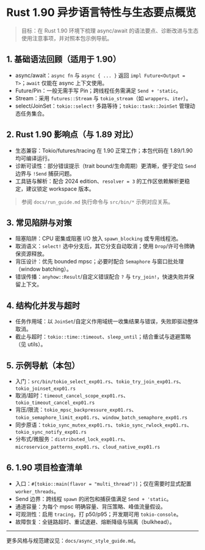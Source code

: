 # Rust 1.90 异步语言特性与生态要点概览

> 目标：在 Rust 1.90 环境下梳理 async/await 的语法要点、诊断改进与生态使用注意事项，并对照本包示例导航。

## 1. 基础语法回顾（适用于 1.90）

- async/await：`async fn` 与 `async { ... }` 返回 `impl Future<Output = T>`；`await` 仅能在 async 上下文使用。
- Future/Pin：一般无需手写 Pin；跨线程任务需满足 `Send + 'static`。
- Stream：采用 `futures::Stream` 与 `tokio_stream`（如 `wrappers`、`iter`）。
- select/JoinSet：`tokio::select!` 多路等待；`tokio::task::JoinSet` 管理动态任务集合。

## 2. Rust 1.90 影响点（与 1.89 对比）

- 生态兼容：Tokio/futures/tracing 在 1.90 正常工作；本包代码在 1.89/1.90 均可编译运行。
- 诊断可读性：部分错误提示（trait bound/生命周期）更清晰，便于定位 `Send` 边界与 `!Send` 捕获问题。
- 工具链与解析：配合 2024 edition、`resolver = 3` 的工作区依赖解析更稳定，建议锁定 workspace 版本。

> 参阅 `docs/run_guide.md` 执行命令与 `src/bin/*` 示例对应关系。

## 3. 常见陷阱与对策

- 阻塞陷阱：CPU 密集或阻塞 I/O 放入 `spawn_blocking` 或专用线程池。
- 取消语义：`select!` 选中分支后，其它分支自动取消；使用 `Drop`/许可令牌确保资源释放。
- 背压设计：优先 bounded mpsc；必要时配合 `Semaphore` 与窗口批处理（window batching）。
- 错误传播：`anyhow::Result`/自定义错误配合 `?` 与 `try_join!`，快速失败并保留上下文。

## 4. 结构化并发与超时

- 任务作用域：以 `JoinSet`/自定义作用域统一收集结果与错误，失败即驱动整体取消。
- 截止与超时：`tokio::time::timeout`、`sleep_until`；结合重试与退避策略（见 utils）。

## 5. 示例导航（本包）

- 入门：`src/bin/tokio_select_exp01.rs`、`tokio_try_join_exp01.rs`、`tokio_joinset_exp01.rs`
- 取消/超时：`timeout_cancel_scope_exp01.rs`、`tokio_timeout_cancel_exp01.rs`
- 背压/限流：`tokio_mpsc_backpressure_exp01.rs`、`tokio_semaphore_limit_exp01.rs`、`window_batch_semaphore_exp01.rs`
- 同步原语：`tokio_sync_mutex_exp01.rs`、`tokio_sync_rwlock_exp01.rs`、`tokio_sync_notify_exp01.rs`
- 分布式/微服务：`distributed_lock_exp01.rs`、`microservice_patterns_exp01.rs`、`cloud_native_exp01.rs`

## 6. 1.90 项目检查清单

- 入口：`#[tokio::main(flavor = "multi_thread")]`；仅在需要时显式配置 `worker_threads`。
- Send 边界：跨线程 `spawn` 的闭包和捕获值满足 `Send + 'static`。
- 通道容量：为每个 mpsc 明确容量、背压策略、峰值流量假设。
- 可观测性：启用 `tracing`，打 p50/p95；开发期可用 `tokio-console`。
- 故障恢复：全链路超时、重试退避、熔断降级与隔离（bulkhead）。

---

更多风格与规范建议见：`docs/async_style_guide.md`。
